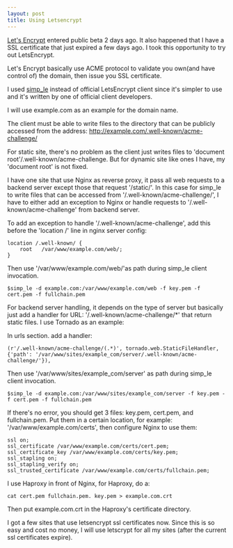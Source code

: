 ```yaml
---
layout: post
title: Using Letsencrypt
---
```


[Let's Encrypt](https://letsencrypt.org/) entered public beta 2 days ago. It also happened that I have a SSL certificate that just expired a few days ago.  I took this opportunity to try out LetsEncrypt.

Let's Encrypt basically use ACME protocol to validate you own(and have control of) the domain, then issue you SSL certificate.

I used [simp_le](https://github.com/kuba/simp_le/) instead of official LetsEncrypt client since it's simpler to use and it's written by one of official client developers.

I will use example.com as an example for the domain name.

The client must be able to write files to the directory that can be publicly accessed from the address: http://example.com/.well-known/acme-challenge/

For static site, there's no problem as the client just writes files to 'document root'/.well-known/acme-challenge.  But for dynamic site like ones I have, my 'document root' is not fixed.

I have one site that use Nginx as reverse proxy, it pass all web requests to a backend server except those that request '/static/'.  In this case for simp_le to write files that can be accessed from '/.well-known/acme-challenge/', I have to either add an exception to Nginx or handle requests to '/.well-known/acme-challenge' from backend server.

To add an exception to handle '/.well-known/acme-challenge', add this before the 'location /' line in nginx server config:

    location /.well-known/ {
        root   /var/www/example.com/web/;
    }

Then use '/var/www/example.com/web/'as path during simp_le client invocation.

    $simp_le -d example.com:/var/www/example.com/web -f key.pem -f cert.pem -f fullchain.pem

For backend server handling, it depends on the type of server but basically just add a handler for URL: '/.well-known/acme-challenge/*' that return static files. I use Tornado as an example:

In urls section. add a handler:

    (r'/.well-known/acme-challenge/(.*)', tornado.web.StaticFileHandler, {'path': '/var/www/sites/example_com/server/.well-known/acme-challenge/'}),

Then use '/var/www/sites/example\_com/server' as path during simp_le client invocation.

    $simp_le -d example.com:/var/www/sites/example_com/server -f key.pem -f cert.pem -f fullchain.pem

If there's no error, you should get 3 files: key.pem, cert.pem, and fullchain.pem.  Put them in a certain location, for example: '/var/www/example.com/certs', then configure Nginx to use them:

    ssl on;
    ssl_certificate /var/www/example.com/certs/cert.pem;
    ssl_certificate_key /var/www/example.com/certs/key.pem;
    ssl_stapling on;
    ssl_stapling_verify on;
    ssl_trusted_certificate /var/www/example.com/certs/fullchain.pem;

I use Haproxy in front of Nginx, for Haproxy, do a:

    cat cert.pem fullchain.pem. key.pem > example.com.crt

Then put example.com.crt in the Haproxy's certificate directory.

I got a few sites that use letsencrypt ssl certificates now. Since this is so easy and cost no money, I will use letscrypt for all my sites (after the current ssl certificates expire).
